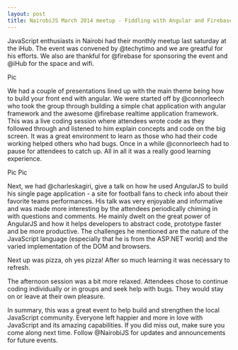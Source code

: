 ```yaml
---
layout: post
title: NairobiJS March 2014 meetup - Fiddling with Angular and Firebase
---
```


JavaScript enthusiasts in Nairobi had their monthly meetup last saturday at the iHub. The event was convened by @techytimo and we are greatful for his efforts. We also are thankful for @firebase for sponsoring the event and @iHub for the space and wifi.

Pic

We had a couple of presentations lined up with the main theme being how to build your front end with angular. We were started off by @connorleech who took the group through building a simple chat application with angular framework and the awesome @firebase realtime application framework. This was a live coding session where attendees wrote code as they followed through and listened to him explain concepts and code on the big screen. It was a great environment to learn as those who had their code working helped others who had bugs. Once in a while @connorleech had to pause for attendees to catch up. All in all it was a really good learning experience.

Pic
Pic

Next, we had @charleskagiri, give a talk on how he used AngularJS to build his single page application - a site for football fans to check info about their favorite teams performances. His talk was very enjoyable and informative and was made more interesting by the attendees periodically chiming in with questions and comments. He mainly dwelt on the great power of AngularJS and how it helps developers to abstract code, prototype faster and be more productive. The challenges he mentioned are the nature of the JavaScript language (especially that he is from the ASP.NET world) and the varied implementation of the DOM and browsers.

Next up was pizza, oh yes pizza! After so much learning it was necessary to refresh.

The afternoon session was a bit more relaxed. Attendees chose to continue coding individually or in groups and seek help with bugs. They would stay on or leave at their own pleasure.

In summary, this was a great event to help build and strengthen the local JavaScript community. Everyone left happier and more in love with JavaScript and its amazing capabilities. If you did miss out, make sure you come along next time. Follow @NairobiJS for updates and announcements for future events.
